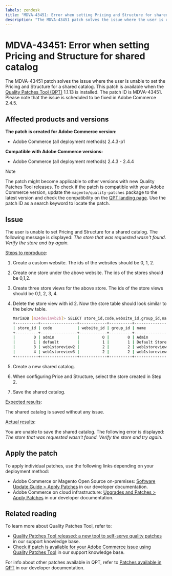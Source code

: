 ```yaml
---
labels: zendesk
title: "MDVA-43451: Error when setting Pricing and Structure for shared catalog"
description: "The MDVA-43451 patch solves the issue where the user is unable to set the Pricing and Structure for a shared catalog. This patch is available when the [Quality Patches Tool (QPT)](https://support.magento.com/hc/en-us/articles/360047139492) 1.1.13 is installed. The patch ID is MDVA-43451. Please note that the issue is scheduled to be fixed in Adobe Commerce 2.4.5."
---
```


# MDVA-43451: Error when setting Pricing and Structure for shared catalog

The MDVA-43451 patch solves the issue where the user is unable to set the Pricing and Structure for a shared catalog. This patch is available when the [Quality Patches Tool (QPT)](https://support.magento.com/hc/en-us/articles/360047139492) 1.1.13 is installed. The patch ID is MDVA-43451. Please note that the issue is scheduled to be fixed in Adobe Commerce 2.4.5.

## Affected products and versions

**The patch is created for Adobe Commerce version:**

* Adobe Commerce (all deployment methods) 2.4.3-p1

**Compatible with Adobe Commerce versions:**

* Adobe Commerce (all deployment methods) 2.4.3 - 2.4.4

>[!NOTE]
>
>The patch might become applicable to other versions with new Quality Patches Tool releases. To check if the patch is compatible with your Adobe Commerce version, update the `magento/quality-patches` package to the latest version and check the compatibility on the [QPT landing page](https://devdocs.magento.com/quality-patches/tool.html#patch-grid). Use the patch ID as a search keyword to locate the patch.

## Issue

The user is unable to set Pricing and Structure for a shared catalog. The following message is displayed: *The store that was requested wasn't found. Verify the store and try again.*

<u>Steps to reproduce</u>:

1. Create a custom website. The ids of the websites should be 0, 1, 2.
1. Create one store under the above website. The ids of the stores should be 0,1,2.
1. Create three store views for the above store. The ids of the store views should be 0,1, 2, 3, 4.
1. Delete the store view with id 2. Now the store table should look similar to the below table.

    ```bash
    MariaDB [m24devinvb2b]> SELECT store_id,code,website_id,group_id,name FROM store;
    +----------+----------------+------------+----------+--------------------+
    | store_id | code           | website_id | group_id | name               |
    +----------+----------------+------------+----------+--------------------+
    |        0 | admin          |          0 |        0 | Admin              |
    |        1 | default        |          1 |        1 | Default Store View |
    |        3 | web1storeview2 |          2 |        2 | web1storeview2     |
    |        4 | web1storeview3 |          2 |        2 | web1storeview3     |
    +----------+----------------+------------+----------+--------------------+
    ```

1. Create a new shared catalog.
1. When configuring Price and Structure, select the store created in Step 2.
1. Save the shared catalog.

<u>Expected results</u>:

The shared catalog is saved without any issue.

<u>Actual results</u>:

You are unable to save the shared catalog. The following error is displayed:
*The store that was requested wasn't found. Verify the store and try again.*

## Apply the patch

To apply individual patches, use the following links depending on your deployment method:

* Adobe Commerce or Magento Open Source on-premises: [Software Update Guide > Apply Patches](https://devdocs.magento.com/guides/v2.4/comp-mgr/patching/mqp.html) in our developer documentation.
* Adobe Commerce on cloud infrastructure: [Upgrades and Patches > Apply Patches](https://devdocs.magento.com/cloud/project/project-patch.html) in our developer documentation.

## Related reading

To learn more about Quality Patches Tool, refer to:

* [Quality Patches Tool released: a new tool to self-serve quality patches](https://support.magento.com/hc/en-us/articles/360047139492) in our support knowledge base.
* [Check if patch is available for your Adobe Commerce issue using Quality Patches Tool](https://support.magento.com/hc/en-us/articles/360047125252) in our support knowledge base.

For info about other patches available in QPT, refer to [Patches available in QPT](https://devdocs.magento.com/quality-patches/tool.html#patch-grid) in our developer documentation.